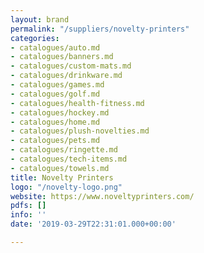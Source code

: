 ```yaml
---
layout: brand
permalink: "/suppliers/novelty-printers"
categories:
- catalogues/auto.md
- catalogues/banners.md
- catalogues/custom-mats.md
- catalogues/drinkware.md
- catalogues/games.md
- catalogues/golf.md
- catalogues/health-fitness.md
- catalogues/hockey.md
- catalogues/home.md
- catalogues/plush-novelties.md
- catalogues/pets.md
- catalogues/ringette.md
- catalogues/tech-items.md
- catalogues/towels.md
title: Novelty Printers
logo: "/novelty-logo.png"
website: https://www.noveltyprinters.com/
pdfs: []
info: ''
date: '2019-03-29T22:31:01.000+00:00'

---
```


